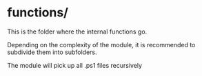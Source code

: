 ﻿# functions/

This is the folder where the internal functions go.

Depending on the complexity of the module, it is recommended to subdivide them into subfolders.

The module will pick up all .ps1 files recursively